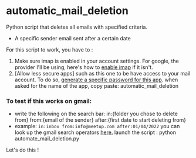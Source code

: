 # automatic_mail_deletion



Python script that deletes all emails with specified criteria.
- A specific sender email sent after a certain date

For this script to work, you have to :
1. Make sure imap is enabled in your account settings. For google, the provider I'll be using, here's how to [enable imap](https://support.google.com/mail/answer/7126229?hl=en) if it isn't.
2. [Allow less secure apps] such as this one to be have access to your mail account. To do so, [generate a specific password for this app](https://myaccount.google.com/security). when asked for the name of the app, copy paste: automatic_mail_deletion


### To test if this works on gmail:
- write the following on the search bar:
in:{folder you chose to delete from} from:{email of the sender} after:{first date to start deleting from}
- example:
`in:inbox from:info@meetup.com after:01/04/2022`
you can look up the gmail search operators [here.](https://support.google.com/mail/answer/7190?hl=en)
launch the script :
python automate_mail_deletion.py

Let's do this !
